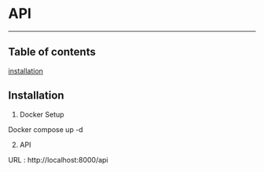 # API

---

## Table of contents 
[installation](#Installation)

## Installation

1. Docker Setup

Docker compose up -d

2. API 

URL : http://localhost:8000/api
